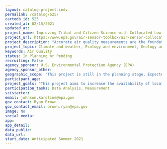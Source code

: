 ```yaml
---
layout: catalog-project-indv
permalink: /catalog/525/
cartodb_id: 525
created_at: 02/15/2021
updated_at: 
project_name: Improving Tribal and Citizen Science with Collocated Low-Cost Air Sensor Shelters
project_url: https://www.epa.gov/air-sensor-toolbox/air-sensor-collocation-instruction-guide
project_description: "Accurate air quality measurements are the foundation of regulatory programs that reduce air pollution. Recent improvements in sensor technology allow volunteer citizens scientists to measure air pollution in their communities. However, a challenge is that the quality of data obtained from low-cost air sensors often is not equal to more expensive monitors used by government agencies. A cost-effective way to assess the performance of low-cost air sensors (and create data correction equations that make sensor data comparable to government monitors) is to test low-cost sensors near the more expensive technology at regulatory monitoring sites. This project sets up small testing enclosures that will be set up at regulatory air monitoring sites. It will fund construction of air sensor shelters, to be set up on or near tribal lands, that can be used by tribal, state and local air monitoring agencies. Tribal environmental agencies and citizen science organizations can use these air sensor testing shelters to conduct air sensor projects. Placement of collocated testing shelters at existing regulatory air monitoring sites allows for direct data comparisons between low- cost sensors and more expensive monitoring technology - a recommended method in EPA guidance for assessing air sensor measurement accuracy and uncertainty." 
project_topic: Climate and weather, Ecology and environment, Geology and earth science
keywords: Air Quality
status: In Planning or Pending
recruiting: False
agency_sponsor: U.S. Environmental Protection Agency (EPA)
agency_sponsor_other: 
geographic_scope: "This project is still in the planning stage. Expected partners include Catawba Indian Nation Tribal Land, Rock Hill, SC; Broward County, FL; Orlando, FL; Raleigh, NC; Jacksonville, FL; Louisville, KY; Cherokee Nation, OK; and multiple other locations to be determined."
participant_age: 
project_goals: "This project aims to increase the availability of locations for the public to compare their own lower-cost air quality sensor measurements with established, more expensive EPA methods for air quality measurement."
participation_tasks: Data Analysis, Measurement
scistarter: 
email: johnson.karoline@epa.gov
gov_contact: Ryan Brown 
gov_contact_email: brown.ryan@epa.gov
image: No
social_media: 
app: 
app_detail: 
data_public: 
data_url: 
start_date: Anticipated Summer 2021
---
```

